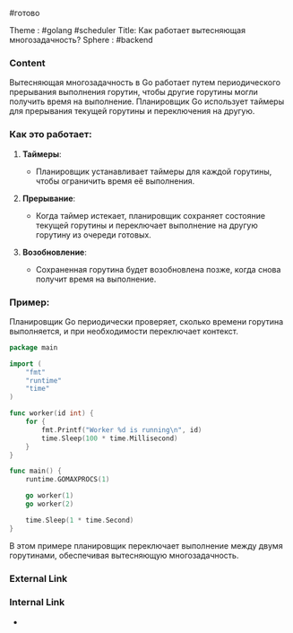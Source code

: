 #готово 

Theme : #golang #scheduler
Title: Как работает вытесняющая многозадачность?
Sphere : #backend

### Content

Вытесняющая многозадачность в Go работает путем периодического прерывания выполнения горутин, чтобы другие горутины могли получить время на выполнение. Планировщик Go использует таймеры для прерывания текущей горутины и переключения на другую.

### Как это работает:

1. **Таймеры**:
   - Планировщик устанавливает таймеры для каждой горутины, чтобы ограничить время её выполнения.

2. **Прерывание**:
   - Когда таймер истекает, планировщик сохраняет состояние текущей горутины и переключает выполнение на другую горутину из очереди готовых.

3. **Возобновление**:
   - Сохраненная горутина будет возобновлена позже, когда снова получит время на выполнение.

### Пример:

Планировщик Go периодически проверяет, сколько времени горутина выполняется, и при необходимости переключает контекст.

```go
package main

import (
    "fmt"
    "runtime"
    "time"
)

func worker(id int) {
    for {
        fmt.Printf("Worker %d is running\n", id)
        time.Sleep(100 * time.Millisecond)
    }
}

func main() {
    runtime.GOMAXPROCS(1)

    go worker(1)
    go worker(2)

    time.Sleep(1 * time.Second)
}
```

В этом примере планировщик переключает выполнение между двумя горутинами, обеспечивая вытесняющую многозадачность.
### External Link



### Internal Link

- 